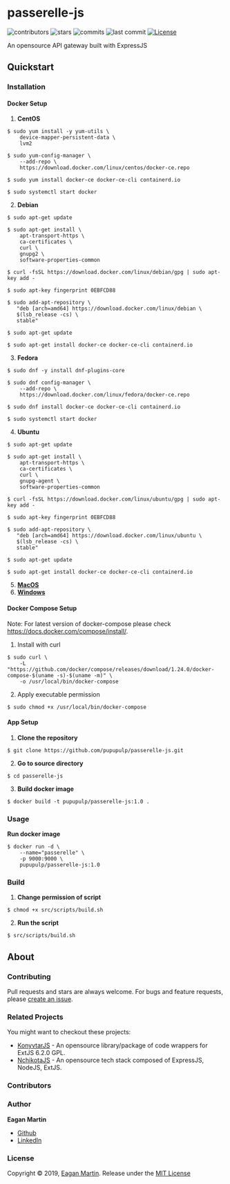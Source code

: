 # passerelle-js

![contributors](https://badgen.net/github/contributors/pupupulp/passerelle-js)
![stars](https://badgen.net/github/stars/pupupulp/passerelle-js)
![commits](https://badgen.net/github/commits/pupupulp/passerelle-js)
![last commit](https://badgen.net/github/last-commit/pupupulp/passerelle-js)
[![License](https://badgen.net/github/license/pupupulp/passerelle-js)](https://github.com/pupupulp/passerelle-js/blob/master/LICENSE)

An opensource API gateway built with ExpressJS

## Quickstart

### Installation

#### Docker Setup

1. **CentOS**

```cli
$ sudo yum install -y yum-utils \
    device-mapper-persistent-data \
    lvm2

$ sudo yum-config-manager \
    --add-repo \
    https://download.docker.com/linux/centos/docker-ce.repo

$ sudo yum install docker-ce docker-ce-cli containerd.io

$ sudo systemctl start docker
```

2. **Debian**

```cli
$ sudo apt-get update

$ sudo apt-get install \
    apt-transport-https \
    ca-certificates \
    curl \
    gnupg2 \
    software-properties-common

$ curl -fsSL https://download.docker.com/linux/debian/gpg | sudo apt-key add -

$ sudo apt-key fingerprint 0EBFCD88

$ sudo add-apt-repository \
   "deb [arch=amd64] https://download.docker.com/linux/debian \
   $(lsb_release -cs) \
   stable"

$ sudo apt-get update

$ sudo apt-get install docker-ce docker-ce-cli containerd.io
```

3. **Fedora**

```cli
$ sudo dnf -y install dnf-plugins-core

$ sudo dnf config-manager \
    --add-repo \
    https://download.docker.com/linux/fedora/docker-ce.repo

$ sudo dnf install docker-ce docker-ce-cli containerd.io

$ sudo systemctl start docker
```

4. **Ubuntu**

```cli
$ sudo apt-get update

$ sudo apt-get install \
    apt-transport-https \
    ca-certificates \
    curl \
    gnupg-agent \
    software-properties-common

$ curl -fsSL https://download.docker.com/linux/ubuntu/gpg | sudo apt-key add -

$ sudo apt-key fingerprint 0EBFCD88

$ sudo add-apt-repository \
   "deb [arch=amd64] https://download.docker.com/linux/ubuntu \
   $(lsb_release -cs) \
   stable"

$ sudo apt-get update

$ sudo apt-get install docker-ce docker-ce-cli containerd.io
```

5. **[MacOS](https://docs.docker.com/docker-for-mac/install/)**
6. **[Windows](https://docs.docker.com/docker-for-windows/install/)**

#### Docker Compose Setup

Note: For latest version of docker-compose please check https://docs.docker.com/compose/install/.

1. Install with curl

```cli
$ sudo curl \
    -L "https://github.com/docker/compose/releases/download/1.24.0/docker-compose-$(uname -s)-$(uname -m)" \
    -o /usr/local/bin/docker-compose
```

2. Apply executable permission

```cli
$ sudo chmod +x /usr/local/bin/docker-compose
```

#### App Setup

1. **Clone the repository**

```cli
$ git clone https://github.com/pupupulp/passerelle-js.git
```

2. **Go to source directory**
```cli
$ cd passerelle-js
```

3. **Build docker image**
```cli
$ docker build -t pupupulp/passerelle-js:1.0 .
```


### Usage
**Run docker image**
```cli
$ docker run -d \
    --name="passerelle" \
    -p 9000:9000 \
    pupupulp/passerelle-js:1.0
```

### Build
1. **Change permission of script**
```cli
$ chmod +x src/scripts/build.sh
```

2. **Run the script**
```cli
$ src/scripts/build.sh
```

## About

### Contributing

Pull requests and stars are always welcome. For bugs and feature requests, please [create an issue](https://github.com/pupupulp/passerelle-js/issues/new).

### Related Projects

You might want to checkout these projects:

- [KonyvtarJS](https://github.com/pupupulp/konyvtar-js) - An opensource library/package of code wrappers for ExtJS 6.2.0 GPL.
- [NchikotaJS](https://github.com/pupupulp/nchikota-js) - An opensource tech stack composed of ExpressJS, NodeJS, ExtJS.

### Contributors

### Author

**Eagan Martin**
- [Github](https://github.com/pupupulp)
- [LinkedIn](https://www.linkedin.com/in/eagan-charles-martin-a5a172186/)

### License

Copyright © 2019, [Eagan Martin](https://github.com/pupupulp). Release under the [MIT License](https://github.com/pupupulp/passerelle-js/blob/master/LICENSE)